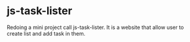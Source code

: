 # js-task-lister
Redoing a mini project call js-task-lister.  It is a website that allow user to create list and add task in them.
